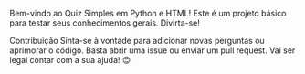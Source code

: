 Bem-vindo ao Quiz Simples em Python e HTML! Este é um projeto básico para testar seus conhecimentos gerais. Divirta-se!

Contribuição
Sinta-se à vontade para adicionar novas perguntas ou aprimorar o código. Basta abrir uma issue ou enviar um pull request. Vai ser legal contar com a sua ajuda! 😊